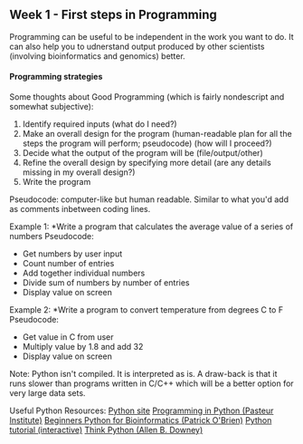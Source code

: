 ## Week 1 - First steps in Programming

Programming can be useful to be independent in the work you want to do. It can also help you to udnerstand output produced by other scientists (involving bioinformatics and genomics) better.

#### Programming strategies

Some thoughts about Good Programming (which is fairly nondescript and somewhat subjective): 

1. Identify required inputs (what do I need?)
2. Make an overall design for the program (human-readable plan for all the steps the program will perform; pseudocode) (how will I proceed?)
3. Decide what the output of the program will be (file/output/other)
4. Refine the overall design by specifying more detail (are any details missing in my overall design?)
5. Write the program

Pseudocode: computer-like but human readable. Similar to what you'd add as comments inbetween coding lines.

Example 1: *Write a program that calculates the average value of a series of numbers
Pseudocode:
 - Get numbers by user input
 - Count number of entries
 - Add together individual numbers
 - Divide sum of numbers by number of entries
 - Display value on screen

Example 2: *Write a program to convert temperature from degrees C to F
Pseudocode:
- Get value in C from user
- Multiply value by 1.8 and add 32
- Display value on screen

Note: Python isn't compiled. It is interpreted as is. A draw-back is that it runs slower than programs written in C/C++ which will be a better option for very large data sets.

Useful Python Resources:
[Python site](http://www.python.org)
[Programming in Python (Pasteur Institute)](http://www.pasteur.fr/formation/infobio/python/)
[Beginners Python for Bioinformatics (Patrick O'Brien)](http://www.onlamp.com/pub/a/python/2002/10/17/biopython.html)
[Python tutorial (interactive)](LearnPython.org)
[Think Python (Allen B. Downey)](http://www.greenteapress.com/thinkpython/)



